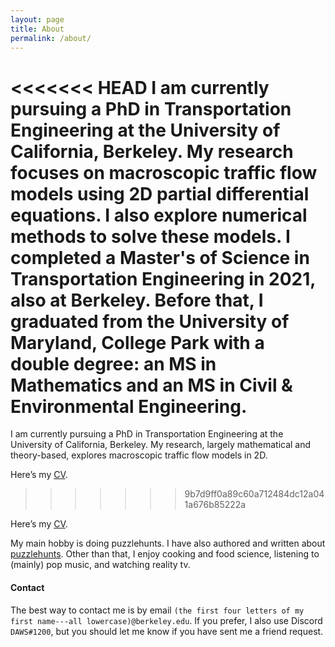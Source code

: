 ```yaml
---
layout: page
title: About
permalink: /about/
---
```

<<<<<<< HEAD
I am currently pursuing a PhD in Transportation Engineering at the University of California, Berkeley. My research focuses on macroscopic traffic flow models using 2D partial differential equations. I also explore numerical methods to solve these models. I completed a Master's of Science in Transportation Engineering in 2021, also at Berkeley. Before that, I graduated from the University of Maryland, College Park with a double degree: an MS in Mathematics and an MS in Civil & Environmental Engineering.
=======
I am currently pursuing a PhD in Transportation Engineering at the University of California, Berkeley. My research, largely mathematical and theory-based, explores macroscopic traffic flow models in 2D.

Here’s my [CV](/dawsonDo_CV_grad.pdf).
>>>>>>> 9b7d9ff0a89c60a712484dc12a041a676b85222a

Here’s my [CV](/dawsonDo_CV_grad.pdf).

My main hobby is doing puzzlehunts. I have also authored and written about [puzzlehunts](/puzzles/). Other than that, I enjoy cooking and food science, listening to (mainly) pop music, and watching reality tv. 

#### Contact

The best way to contact me is by email `(the first four letters of my first name---all lowercase)@berkeley.edu`. If you prefer, I also use Discord `DAWS#1200`, but you should let me know if you have sent me a friend request.

